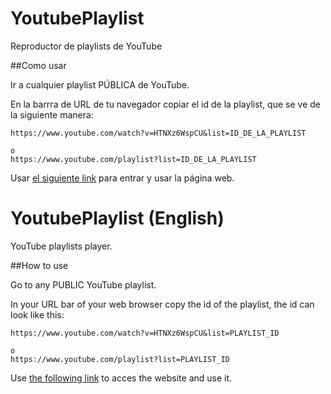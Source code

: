 # YoutubePlaylist
Reproductor de playlists de YouTube


##Como usar

Ir a cualquier playlist PÚBLICA de YouTube.

En la barrra de URL de tu navegador copiar el id de la playlist, que se ve de la siguiente manera:
```
https://www.youtube.com/watch?v=HTNXz6WspCU&list=ID_DE_LA_PLAYLIST

o
https://www.youtube.com/playlist?list=ID_DE_LA_PLAYLIST
```
Usar [el siguiente link](https://casanalo0703.github.io/YoutubePlaylist/) para entrar y usar la página web.

# YoutubePlaylist (English)
YouTube playlists player.

##How to use

Go to any PUBLIC YouTube playlist.

In your URL bar of your web browser copy the id of the playlist, the id can look like this:
```
https://www.youtube.com/watch?v=HTNXz6WspCU&list=PLAYLIST_ID

o
https://www.youtube.com/playlist?list=PLAYLIST_ID
```
Use [the following link](https://casanalo0703.github.io/YoutubePlaylist/) to acces the website and use it.
